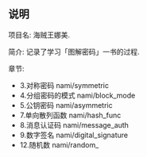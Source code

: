 ## 说明
项目名: 海贼王娜美.

简介: 记录了学习「图解密码」一书的过程.

章节:

  - 3.对称密码 nami/symmetric
  - 4.分组密码的模式 nami/block_mode
  - 5.公钥密码 nami/asymmetric
  - 7.单向散列函数 nami/hash_func
  - 8.消息认证码 nami/message_auth
  - 9.数字签名 nami/digital_signature
  - 12.随机数 nami/random_
